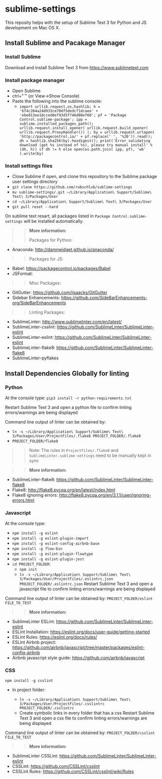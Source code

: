 # sublime-settings

This reposity helps with the setup of Sublime Text 3 for Python and JS development on Mac OS X. 


## Install Sublime and Pacakage Manager

### Install Sublime
Download and install Sublime Text 3 from https://www.sublimetext.com


### Install package manager
* Open Sublime
* ctrl+"`" (or View->Show Console)
* Paste the following into the sublime console:
  * `import urllib.request,os,hashlib; h = '6f4c264a24d933ce70df5dedcf1dcaee' + 'ebe013ee18cced0ef93d5f746d80ef60'; pf = 'Package Control.sublime-package'; ipp = sublime.installed_packages_path(); urllib.request.install_opener( urllib.request.build_opener( urllib.request.ProxyHandler()) ); by = urllib.request.urlopen( 'http://packagecontrol.io/' + pf.replace(' ', '%20')).read(); dh = hashlib.sha256(by).hexdigest(); print('Error validating download (got %s instead of %s), please try manual install' % (dh, h)) if dh != h else open(os.path.join( ipp, pf), 'wb' ).write(by)`


### Install settings files
* Close Sublime if open, and clone this repository to the Sublime package user settings directory
* `git clone https://github.com/robschlub/sublime-settings`
* `mv sublime-settings/.git ~/Library/Application\ Support/Sublime\ Text\ 3/Packages/User`
* `cd ~/Library/Application\ Support/Sublime\ Text\ 3/Packages/User`
* `git pull reset --hard`

On sublime text resart, all packages listed in `Package Control.sublime-settings` will be installed automatically.

>> **More information:**
>>
>> Packages for Python:
>> 
  *  Anaconda: http://damnwidget.github.io/anaconda/
>>
>> Packages for JS:
>> 
  * Babel: https://packagecontrol.io/packages/Babel
  * JSFormat: 
>> 
>> Misc Packages:
>> 
  * GitGutter: https://github.com/jisaacks/GitGutter
  * Sidebar Enhancements: https://github.com/SideBarEnhancements-org/SideBarEnhancements
>>
>> Linting Packages:
>> 
  * SublimeLinter: http://www.sublimelinter.com/en/latest/
  * SublimeLinter-csslint: https://github.com/SublimeLinter/SublimeLinter-eslint
  * SublimeLinter-eslint: https://github.com/SublimeLinter/SublimeLinter-eslint
  * SublimeLinter-flake8: https://github.com/SublimeLinter/SublimeLinter-flake8
  * SublimeLinter-pyflakes

## Install Dependencies Globally for linting

### Python
At the console type:
`pip3 install -r python-requirements.txt`

Restart Sublime Text 3 and open a python file to confirm linting errors/warnings are being displayed

Command line output of linter can be obtained by: 
* `ln -s ~/Library/Application\ Support/Sublime\ Text\ 3/Packages/User/ProjectFiles/.flake8 PROJECT_FOLDER/.flake8`
* `PROJECT_FOLDER/flake8`
>> Note: The rules in `ProjectFiles/.flake8` and `SublimeLinter.sublime-settings` need to be manually kept in sync

>> **More information:**
>>
   * SublimeLinter-flake8: https://github.com/SublimeLinter/SublimeLinter-flake8
   * Flake8: http://flake8.pycqa.org/en/latest/index.html
   * Flake8 ignoring errors: http://flake8.pycqa.org/en/3.1.1/user/ignoring-errors.html


### Javascript 
At the console type:

* `npm install -g eslint`
* `npm install -g eslint-plugin-import`
* `npm install -g eslint-config-airbnb-base`
* `npm install -g flow-bin`
* `npm install -g eslint-plugin-flowtype`
* `npm install -g eslint-plugin-jest`
* `cd PROJECT_FOLDER`: 
  * `npm init`
  * `ln -s ~/Library/Application\ Support/Sublime\ Text\ 3/Packages/User/ProjectFiles/.eslintrc.json PROJECT_FOLDER/.eslintrc.json`
Restart Sublime Text 3 and open a javascript file to confirm linting errors/warnings are being displayed

Command line output of linter can be obtained by: `PROJECT_FOLDER/eslint FILE_TO_TEST`

>> **More information:**
>> 
  * SublimeLinter ESLint: https://github.com/SublimeLinter/SublimeLinter-eslint
  * ESLint Installation: https://eslint.org/docs/user-guide/getting-started
  * ESLint Rules: https://eslint.org/docs/rules/ 
  * ESLint Airbnb project: https://github.com/airbnb/javascript/tree/master/packages/eslint-config-airbnb
  * Airbnb javascript style guide: https://github.com/airbnb/javascript


### CSS
`npm install -g csslint`
* In project folder: 

  * `ln -s ~/Library/Application\ Support/Sublime\ Text\ 3/Packages/User/ProjectFiles/.csslintrc PROJECT_FOLDER/.csslintrc`
  * Create symbolic links in every folder that has a css
Restart Sublime Text 3 and open a css file to confirm linting errors/warnings are being displayed

Command line output of linter can be obtained by: `PROJECT_FOLDER/csslint FILE_TO_TEST`

>> **More information:**
>> 
  * SublimeLinter CSSLint: https://github.com/SublimeLinter/SublimeLinter-eslint
  * CSSLint: https://github.com/CSSLint/csslint
  * CSSLint Rules: https://github.com/CSSLint/csslint/wiki/Rules


